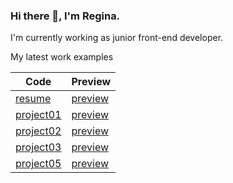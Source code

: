 ### Hi there 🐾, I'm Regina.
I'm currently working as junior front-end developer.

My latest work examples

| Code                                                           | Preview                                           |
|----------------------------------------------------------------|---------------------------------------------------|
| [resume](https://github.com/ginnovich/ginnovich.github.io)     | [preview](https://ginnovich.github.io)           |
| [project01](https://github.com/ginnovich/project01)            | [preview](https://ginnovich.github.io/project01) |
| [project02](https://github.com/ginnovich/project02)            | [preview](https://ginnovich.github.io/project02) |
| [project03](https://github.com/ginnovich/project03)            | [preview](https://ginnovich.github.io/project03) |
| [project05](https://github.com/ginnovich/project05)            | [preview](https://ginnovich.github.io/project05) |
